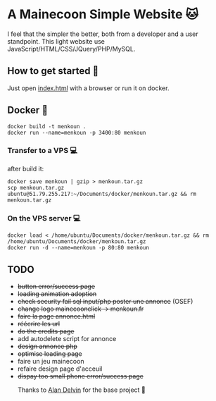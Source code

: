 #  A Mainecoon Simple Website :cat:

I feel that the simpler the better, both from a developer and a user standpoint.
This light website use JavaScript/HTML/CSS/JQuery/PHP/MySQL.

## How to get started :stars:

Just open [index.html](src/index.html) with a browser or run it on docker.

## Docker :whale:

```
docker build -t menkoun .
docker run --name=menkoun -p 3400:80 menkoun
```
### Transfer to a VPS :computer:

after build it:
```
docker save menkoun | gzip > menkoun.tar.gz
scp menkoun.tar.gz ubuntu@51.79.255.217:~/Documents/docker/menkoun.tar.gz && rm menkoun.tar.gz
```

### On the VPS server :computer:

```
docker load < /home/ubuntu/Documents/docker/menkoun.tar.gz && rm /home/ubuntu/Documents/docker/menkoun.tar.gz
docker run -d --name=menkoun -p 80:80 menkoun
```

## TODO

- ~~button error/success page~~
- ~~loading animation adoption~~
- ~~check security fail sql input/php poster une annonce~~ (OSEF)
- ~~change logo mainecoonclick -> menkoun.fr~~
- ~~faire la page annonce.html~~
- ~~réécrire les url~~
- ~~do the credits page~~
- add autodelete script for annonce
- ~~design annonce php~~
- ~~optimise loading page~~
- faire un jeu mainecoon
- refaire design page d'acceuil
- ~~dispay too small phone error/success page~~

&nbsp;
&nbsp;
&nbsp;
Thanks to [Alan Delvin](https://github.com/AlanDevlin) for the base project :man: 
